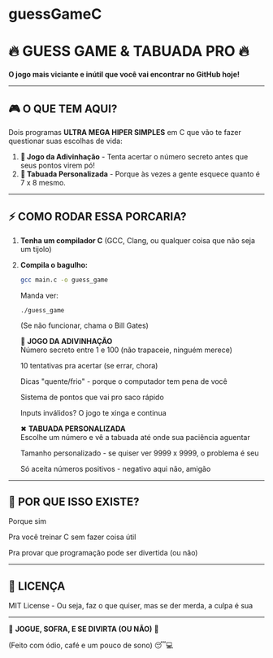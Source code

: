 ﻿# guessGameC

# 🔥 GUESS GAME & TABUADA PRO 🔥  

**O jogo mais viciante e inútil que você vai encontrar no GitHub hoje!**  

---

## 🎮 O QUE TEM AQUI?  

Dois programas **ULTRA MEGA HIPER SIMPLES** em C que vão te fazer questionar suas escolhas de vida:  

1. **🔢 Jogo da Adivinhação** - Tenta acertar o número secreto antes que seus pontos virem pó!  
2. **🧮 Tabuada Personalizada** - Porque às vezes a gente esquece quanto é 7 x 8 mesmo.  

---

## ⚡ COMO RODAR ESSA PORCARIA?  

1. **Tenha um compilador C** (GCC, Clang, ou qualquer coisa que não seja um tijolo)  
2. **Compila o bagulho:**  
   ```sh
   gcc main.c -o guess_game
   ```
   Manda ver:
   ```
   ./guess_game
   ```
   (Se não funcionar, chama o Bill Gates)

   🎯 **JOGO DA ADIVINHAÇÃO**  
   Número secreto entre 1 e 100 (não trapaceie, ninguém merece)

   10 tentativas pra acertar (se errar, chora)

   Dicas "quente/frio" - porque o computador tem pena de você

   Sistema de pontos que vai pro saco rápido

   Inputs inválidos? O jogo te xinga e continua

   ✖ **TABUADA PERSONALIZADA**  
   Escolhe um número e vê a tabuada até onde sua paciência aguentar

   Tamanho personalizado - se quiser ver 9999 x 9999, o problema é seu

   Só aceita números positivos - negativo aqui não, amigão

---

## 🤡 POR QUE ISSO EXISTE?  
Porque sim

Pra você treinar C sem fazer coisa útil

Pra provar que programação pode ser divertida (ou não)

---

## 📜 LICENÇA  
MIT License - Ou seja, faz o que quiser, mas se der merda, a culpa é sua

---

🎲 **JOGUE, SOFRA, E SE DIVIRTA (OU NÃO)** 🎲

(Feito com ódio, café e um pouco de sono) 😴💻
